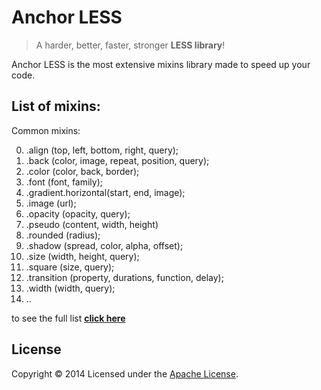 # Anchor LESS

> A harder, better, faster, stronger **LESS library**!

Anchor LESS is the most extensive mixins library made to speed up your code.

## List of mixins:

Common mixins:

00. .align (top, left, bottom, right, query);
00. .back (color, image, repeat, position, query);
00. .color (color, back, border);
00. .font (font, family);
00. .gradient.horizontal(start, end, image);
00. .image (url);
00. .opacity (opacity, query);
00. .pseudo (content, width, height)
00. .rounded (radius);
00. .shadow (spread, color, alpha, offset);
00. .size (width, height, query);
00. .square (size, query);
00. .transition (property, durations, function, delay);
00. .width (width, query);
00. ..

to see the full list **[click here](fulllist.md)**

## License

Copyright © 2014 Licensed under the [Apache License](license).